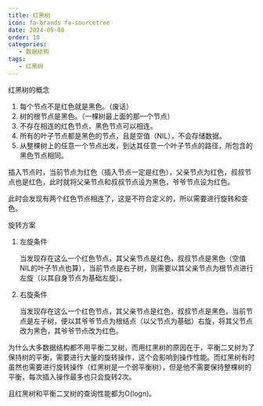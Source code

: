 ```yaml
---
title: 红黑树
icon: fa-brands fa-sourcetree
date: 2024-09-08
order: 10
categories:
   - 数据结构
tags:
   - 红黑树
---
```


红黑树的概念

1. 每个节点不是红色就是黑色。（废话）
2. 树的根节点是黑色。（一棵树最上面的那一个节点）
3. 不存在相连的红色节点，黑色节点可以相连。
4. 所有的叶子节点都是黑色的节点，且是空值（NIL），不会存储数据。
5. 从整棵树上的任意一个节点出发，到达其任意一个叶子节点的路径，所包含的黑色节点相同。



插入节点时，当前节点为红色（插入节点一定是红色），父亲节点为红色，叔叔节点也是红色，此时就将父亲节点和叔叔节点设为黑色，爷爷节点设为红色。

此时会发现有两个红色节点相连了，这是不符合定义的，所以需要进行旋转和变色。

旋转方案

1. 左旋条件

   当发现存在这么一个红色节点，其父亲节点是红色，叔叔节点是黑色（空值NIL的叶子节点也算），当前节点是右子树，则需要以其父亲节点为根节点进行左旋（以其自身节点为基础左旋）。

2. 右旋条件

   当发现存在这么一个红色节点，其父亲节点是红色，叔叔节点是黑色，当前节点是左子树，便以其爷爷节点为根结点（以父节点为基础）右旋，将其父节点改为黑色，其爷爷节点改为红色。



为什么大多数据结构都不用平衡二叉树，而用红黑树的原因在于，平衡二叉树为了保持树的平衡，需要进行大量的旋转操作，这个会影响到操作性能。而红黑树有时虽然也需要进行旋转操作（红黑树是一个弱平衡树），但是他不需要保持整棵树的平衡，每次插入操作最多也只会旋转2次。

且红黑树和平衡二叉树的查询性能都为O(logn)。
